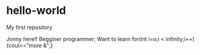# hello-world
My first repository

Jonny here!!
Begginer programmer;
Want to learn 
for(int i=o;i < infinity;i++) {cout<<"more &";}
